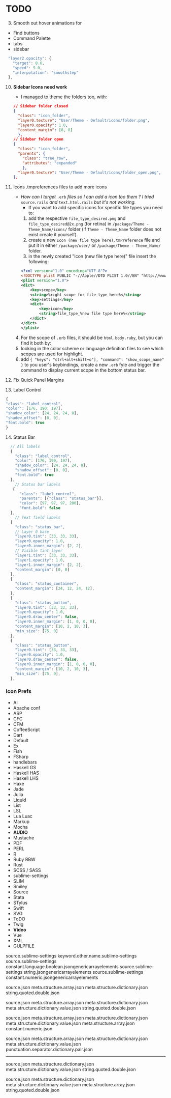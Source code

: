 # TODO

3.  Smooth out hover animations for
  *	 Find buttons
  *	 Command Palette
  *	 tabs
  *	 sidebar
 ```js
  "layer2.opacity": { 
  	"target": 0.6, 
  	"speed": 5.0, 
  	"interpolation": "smoothstep"
  },
 ```

10. **Sidebar Icons need work**
	* I managed to theme the folders too, with:

	```json
	// Sidebar folder closed
	{
	  "class": "icon_folder",
	  "layer0.texture": "User/Theme - Default/icons/folder.png",
	  "layer0.opacity": 1.0,
	  "content_margin": [8, 8]
	  },
	// Sidebar folder open
	{
	  "class": "icon_folder",
	  "parents": {
	  	"class": "tree_row", 
	  	"attributes": "expanded"
	  	},
	  "layer0.texture": "User/Theme - Default/icons/folder_open.png",
	},
	```
11. Icons .tmpreferences files to add more icons
	* *How can I target* `.erb` *files so I can add a icon too them ? I tried* `source.rails` *and* `text.html.rails` *but it's not working.*
		* If you want to add specific icons for specific file types you need to:
		1. add the respective `file_type_desired.png` and `file_type_desired@2x.png` (for retina) in `/package/Theme - Theme_Name/icons/` folder (if `Theme - Theme_Name` folder does not exist create it yourself).
		2. create a new `Icon (new file type here).tmPreference` file and put it in either `/package/user/` or `/package/Theme - Theme_Name/` folder.
		3. in the newly created "Icon (new file type here)" file insert the following:
		```xml
		<?xml version="1.0" encoding="UTF-8"?>
		<!DOCTYPE plist PUBLIC "-//Apple//DTD PLIST 1.0//EN" "http://www.apple.com/DTDs /PropertyList-1.0.dtd">
		<plist version="1.0">
		<dict>
		    <key>scope</key>
		    <string>%right scope for file type here%</string>
		    <key>settings</key>
		    <dict>
		        <key>icon</key>
		        <string>file_type_%new file type here%</string>
		    </dict>
		</dict>
		</plist>
		```
	4. For the scope of ```.erb``` files, it should be ```html.body.ruby```, but you can find it both by:
	  5. looking in the color scheme or language definition files to see which scopes are used for highlight.
	  6. add ```{ "keys": "ctrl+alt+shift+o"], "command": "show_scope_name" }``` to you user's keybindings, create a new ```.erb``` fyle and trigger the command to display current scope in the bottom status bar.

12. Fix Quick Panel Margins
13. Label Control
```js
{
"class": "label_control",
"color": [176, 190, 197],
"shadow_color": [24, 24, 24, 0],
"shadow_offset": [0, 0],
"font.bold": true
}
```
14. Status Bar
```js
  // All labels
  {
    "class": "label_control",
    "color": [176, 190, 197],
    "shadow_color": [24, 24, 24, 0],
    "shadow_offset": [0, 0],
    "font.bold": true
  },
    // Status bar labels
   {
      "class": "label_control",
      "parents": [{"class": "status_bar"}],
      "color": [97, 97, 97, 200],
      "font.bold": false
  },
    // Text field labels
  {
    "class": "status_bar",
    // Layer 0 base
    "layer0.tint": [33, 33, 33],
    "layer0.opacity": 1.0,
    "layer0.inner_margin": [2, 2],
    // Visible tint layer
    "layer1.tint": [33, 33, 33],
    "layer1.opacity": 1.0,
    "layer1.inner_margin": [2, 2],
    "content_margin": [0, 0]
  },
  {
    "class": "status_container",
    "content_margin": [24, 12, 24, 12],
  },
  {
    "class": "status_button",
    "layer0.tint": [33, 33, 33],
    "layer0.opacity": 1.0,
    "layer0.draw_center": false,
    "layer0.inner_margin": [1, 0, 0, 0],
    "content_margin": [10, 2, 10, 3],
    "min_size": [75, 0]
  },
  {
    "class": "status_button",
    "layer0.tint": [33, 33, 33],
    "layer0.opacity": 1.0,
    "layer0.draw_center": false,
    "layer0.inner_margin": [1, 0, 0, 0],
    "content_margin": [10, 2, 10, 3],
    "min_size": [75, 0],
  },
```
### Icon Prefs
*  AI
*  Apache conf
*  ASP
*  CFC
*  CFM
*  CoffeeScript
*  Dart
*  Default
*  Ex
*  Fish
*  FSharp
*  handlebars
*  Haskell GS
*  Haskell HAS
*  Haskell LHS
*  Haxe
*  Jade
*  Julia
*  Liquid
*  List
*  LSL
*  Lua Luac
*  Markup
*  Mocha
*  **AUDIO**
*  Mustache
*  PDF
*  PERL
*  R
*  Ruby RBW
*  Rust
*  SCSS / SASS
*  sublime-settings
*  SLIM
*  Smiley
*  Source
*  Stata
*  STylus
*  Swift
*  SVG
*  ToDO
*  Twig
*  **Video**
*  Vue
*  XML
*  GULPFILE

source.sublime-settings keyword.other.name.sublime-settings
source.sublime-settings constant.language.boolean.jsongenericarrayelements
source.sublime-settings string.jsongenericarrayelements
source.sublime-settings constant.numeric.jsongenericarrayelements

source.json meta.structure.array.json meta.structure.dictionary.json string.quoted.double.json

source.json meta.structure.array.json meta.structure.dictionary.json meta.structure.dictionary.value.json string.quoted.double.json

source.json meta.structure.array.json meta.structure.dictionary.json meta.structure.dictionary.value.json meta.structure.array.json constant.numeric.json

source.json meta.structure.array.json meta.structure.dictionary.json meta.structure.dictionary.value.json punctuation.separator.dictionary.pair.json

------

source.json meta.structure.dictionary.json meta.structure.dictionary.value.json string.quoted.double.json

source.json meta.structure.dictionary.json meta.structure.dictionary.value.json meta.structure.array.json string.quoted.double.json
